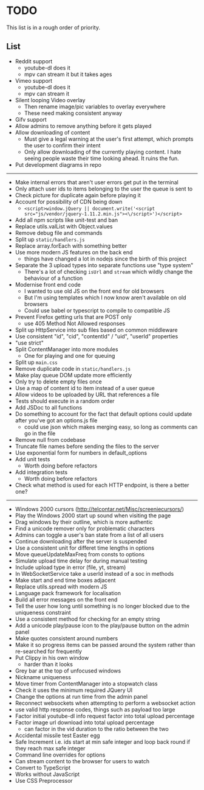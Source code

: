 TODO
====

This list is in a rough order of priority.

List
----

* Reddit support
    * youtube-dl does it
    * mpv can stream it but it takes ages
* Vimeo support
    * youtube-dl does it
    * mpv can stream it
* Silent looping Video overlay
    * Then rename image/pic variables to overlay everywhere
    * These need making consistent anyway
* Gifv support
* Allow admins to remove anything before it gets played
* Allow downloading of content
    * Must give a legal warning at the user's first attempt, which prompts the user to confirm their intent
    * Only allow downloading of the currently playing content. I hate seeing people waste their time looking ahead. It ruins the fun.
* Put development diagrams in repo

---

* Make internal errors that aren't user errors get put in the terminal
* Only attach user ids to items belonging to the user the queue is sent to
* Check picture for duplicate again before playing it
* Account for possibility of CDN being down
    * `<script>window.jQuery || document.write('<script src="js/vendor/jquery-1.11.2.min.js"><\/script>')</script>`
* Add all npm scripts like unit-test and ban
* Replace utils.valList with Object.values
* Remove debug file and commands
* Split up `static/handlers.js`
* Replace array.forEach with something better
* Use more modern JS features on the back end
    * things have changed a lot in nodejs since the birth of this project
* Separate the 3 upload types into separate functions use "type system"
    * There's a lot of checking `isUrl` and `stream` which wildly change the behaviour of a function
* Modernise front end code
    * I wanted to use old JS on the front end for old browsers
    * But I'm using templates which I now know aren't available on old browsers
    * Could use babel or typescript to compile to compatible JS
* Prevent Firefox getting urls that are POST only
    * use 405 Method Not Allowed responses
* Split up HttpService into sub files based on common middleware
* Use consistent "id", "cid", "contentId" / "uid", "userId" properties
* "use strict"
* Split ContentManager into more modules
    * One for playing and one for queuing
* Split up `main.css`
* Remove duplicate code in `static/handlers.js`
* Make play queue DOM update more efficiently
* Only try to delete empty files once
* Use a map of content id to item instead of a user queue
* Allow videos to be uploaded by URL that references a file
* Tests should execute in a random order
* Add JSDoc to all functions
* Do something to account for the fact that default options could update after you've got an options.js file
    * could use json which makes merging easy, so long as comments can go in the file
* Remove null from codebase
* Truncate file names before sending the files to the server
* Use exponential form for numbers in default_options
* Add unit tests
    * Worth doing before refactors
* Add integration tests
    * Worth doing before refactors
* Check what method is used for each HTTP endpoint, is there a better one?

---

* Windows 2000 cursors (http://telcontar.net/Misc/screeniecursors/)
* Play the Windows 2000 start up sound when visiting the page
* Drag windows by their outline, which is more authentic
* Find a unicode remover only for problematic characters
* Admins can toggle a user's ban state from a list of all users
* Continue downloading after the server is suspended
* Use a consistent unit for differet time lengths in options
* Move queueUpdateMaxFreq from consts to options
* Simulate upload time delay for during manual testing
* Include upload type in error (file, yt, stream)
* In WebSocketService take a userId instead of a soc in methods
* Make start and end time boxes adjacent
* Replace utils.spread with modern JS
* Language pack framework for localisation
* Build all error messages on the front end
* Tell the user how long until something is no longer blocked due to the uniqueness constraint
* Use a consistent method for checking for an empty string
* Add a unicode play/pause icon to the play/pause button on the admin panel
* Make quotes consistent around numbers
* Make it so progress items can be passed around the system rather than re-searched for frequently
* Put Clippy in his own window
    * harder than it looks
* Grey bar at the top of unfocused windows
* Nickname uniqueness
* Move timer from ContentManager into a stopwatch class
* Check it uses the minimum required JQuery UI
* Change the options at run time from the admin panel
* Reconnect websockets when attempting to perform a websocket action
* use valid http response codes, things such as payload too large
* Factor initial youtube-dl info request factor into total upload percentage
* Factor image url download into total upload percentage
    * can factor in the vid duration to the ratio between the two
* Accidental missile test Easter egg
* Safe Increment i.e. ids start at min safe integer and loop back round if they reach max safe integer
* Command line overrides for options
* Can stream content to the browser for users to watch
* Convert to TypeScript
* Works without JavaScript
* Use CSS Preprocessor